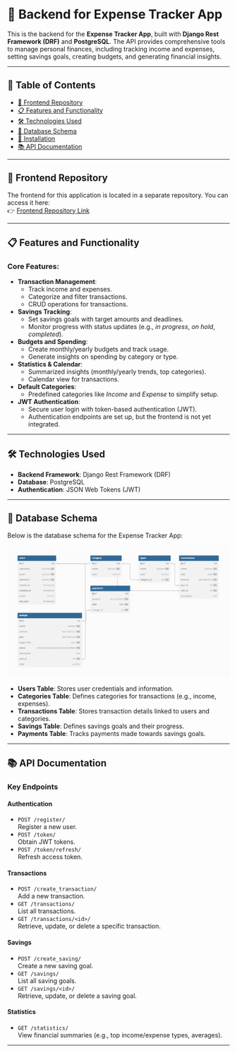 # 🚀 Backend for Expense Tracker App

This is the backend for the **Expense Tracker App**, built with **Django Rest Framework (DRF)** and **PostgreSQL**. The API provides comprehensive tools to manage personal finances, including tracking income and expenses, setting savings goals, creating budgets, and generating financial insights.

---

## 📑 Table of Contents

- [🔗 Frontend Repository](#-frontend-repository)
- [📋 Features and Functionality](#-features-and-functionality)
- [🛠️ Technologies Used](#-technologies-used)
- [💾 Database Schema](#-database-schema)
- [🔧 Installation](#-installation)
- [📚 API Documentation](#-api-documentation)

---

## 🔗 **Frontend Repository**

The frontend for this application is located in a separate repository. You can access it here:  
👉 [Frontend Repository Link](https://github.com/jovana623/expense-tracker)

---

## 📋 Features and Functionality

### **Core Features**:

- **Transaction Management**:
  - Track income and expenses.
  - Categorize and filter transactions.
  - CRUD operations for transactions.
- **Savings Tracking**:
  - Set savings goals with target amounts and deadlines.
  - Monitor progress with status updates (e.g., _in progress_, _on hold_, _completed_).
- **Budgets and Spending**:
  - Create monthly/yearly budgets and track usage.
  - Generate insights on spending by category or type.
- **Statistics & Calendar**:
  - Summarized insights (monthly/yearly trends, top categories).
  - Calendar view for transactions.
- **Default Categories**:
  - Predefined categories like _Income_ and _Expense_ to simplify setup.
- **JWT Authentication**:
  - Secure user login with token-based authentication (JWT).
  - Authentication endpoints are set up, but the frontend is not yet integrated.

---

## 🛠️ Technologies Used

- **Backend Framework**: Django Rest Framework (DRF)
- **Database**: PostgreSQL
- **Authentication**: JSON Web Tokens (JWT)

---

## 💾 Database Schema

Below is the database schema for the Expense Tracker App:

![Database Schema](database-schema.png)

- **Users Table**: Stores user credentials and information.
- **Categories Table**: Defines categories for transactions (e.g., income, expenses).
- **Transactions Table**: Stores transaction details linked to users and categories.
- **Savings Table**: Defines savings goals and their progress.
- **Payments Table**: Tracks payments made towards savings goals.

---

## 📚 API Documentation

### **Key Endpoints**

#### **Authentication**

- `POST /register/`  
  Register a new user.
- `POST /token/`  
  Obtain JWT tokens.
- `POST /token/refresh/`  
  Refresh access token.

#### **Transactions**

- `POST /create_transaction/`  
  Add a new transaction.
- `GET /transactions/`  
  List all transactions.
- `GET /transactions/<id>/`  
  Retrieve, update, or delete a specific transaction.

#### **Savings**

- `POST /create_saving/`  
  Create a new saving goal.
- `GET /savings/`  
  List all saving goals.
- `GET /savings/<id>/`  
  Retrieve, update, or delete a saving goal.

#### **Statistics**

- `GET /statistics/`  
  View financial summaries (e.g., top income/expense types, averages).

---
